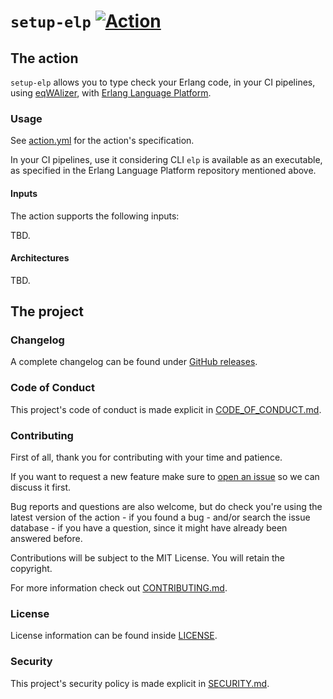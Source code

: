 # `setup-elp` [![Action][ci-img]][ci]

[ci]: https://github.com/paulo-ferraz-oliveira/setup-elp/actions/workflows/ci.yml
[ci-img]: https://github.com/paulo-ferraz-oliveira/setup-elp/actions/workflows/ci.yml/badge.svg

## The action

`setup-elp` allows you to type check your Erlang code, in your CI pipelines, using
[eqWAlizer](https://github.com/WhatsApp/eqwalizer), with
[Erlang Language Platform](https://github.com/WhatsApp/erlang-language-platform).

### Usage

See [action.yml](action.yml) for the action's specification.

In your CI pipelines, use it considering CLI `elp` is available as an executable, as specified
in the Erlang Language Platform repository mentioned above.

#### Inputs

The action supports the following inputs:

TBD.

#### Architectures

TBD.

## The project

### Changelog

A complete changelog can be found under [GitHub releases](https://github.com/paulo-ferraz-oliveira/example-gha/releases).

### Code of Conduct

This project's code of conduct is made explicit in [CODE_OF_CONDUCT.md](https://github.com/paulo-ferraz-oliveira/setup-elp/blob/main/CODE_OF_CONDUCT.md).

### Contributing

First of all, thank you for contributing with your time and patience.

If you want to request a new feature make sure to
[open an issue](https://github.com/paulo-ferraz-oliveira/setup-elp/issues) so we can
discuss it first.

Bug reports and questions are also welcome, but do check you're using the latest version of the
action - if you found a bug - and/or search the issue database - if you have a question, since it
might have already been answered before.

Contributions will be subject to the MIT License.
You will retain the copyright.

For more information check out [CONTRIBUTING.md](https://github.com/paulo-ferraz-oliveira/setup-elp/blob/main/CONTRIBUTING.md).

### License

License information can be found inside [LICENSE](https://github.com/paulo-ferraz-oliveira/setup-elp/blob/main/LICENSE.md).

### Security

This project's security policy is made explicit in [SECURITY.md](https://github.com/paulo-ferraz-oliveira/setup-elp/blob/main/SECURITY.md).
